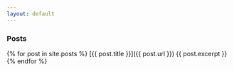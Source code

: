 ```yaml
---
layout: default
---
```

### Posts

{% for post in site.posts %}
  [{{ post.title }}]({{ post.url }})
  {{ post.excerpt }}
{% endfor %}
